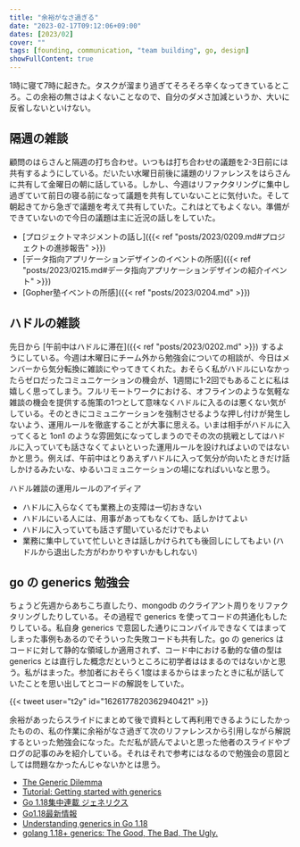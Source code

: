 ```yaml
---
title: "余裕がなさ過ぎる"
date: "2023-02-17T09:12:06+09:00"
dates: [2023/02]
cover: ""
tags: [founding, communication, "team building", go, design]
showFullContent: true
---
```


1時に寝て7時に起きた。タスクが溜まり過ぎてそろそろ辛くなってきているところ。この余裕の無さはよくないことなので、自分のダメさ加減というか、大いに反省しないといけない。

## 隔週の雑談

顧問のはらさんと隔週の打ち合わせ。いつもは打ち合わせの議題を2-3日前には共有するようにしている。だいたい水曜日前後に議題のリファレンスをはらさんに共有して金曜日の朝に話している。しかし、今週はリファクタリングに集中し過ぎていて前日の寝る前になって議題を共有していないことに気付いた。そして朝起きてから急ぎで議題を考えて共有していた。これはとてもよくない。準備ができていないので今日の議題は主に近況の話しをしていた。

* [プロジェクトマネジメントの話し]({{< ref "posts/2023/0209.md#プロジェクトの進捗報告" >}})
* [データ指向アプリケーションデザインのイベントの所感]({{< ref "posts/2023/0215.md#データ指向アプリケーションデザインの紹介イベント" >}})
* [Gopher塾イベントの所感]({{< ref "posts/2023/0204.md" >}})

## ハドルの雑談

先日から [午前中はハドルに滞在]({{< ref "posts/2023/0202.md" >}}) するようにしている。今週は木曜日にチーム外から勉強会についての相談が、今日はメンバーから気分転換に雑談にやってきてくれた。おそらく私がハドルにいなかったらゼロだったコミュニケーションの機会が、1週間に1-2回でもあることに私は嬉しく思ってしまう。フルリモートワークにおける、オフラインのような気軽な雑談の機会を提供する施策の1つとして意味なくハドルに入るのは悪くない気がしている。そのときにコミュニケーションを強制させるような押し付けが発生しないよう、運用ルールを徹底することが大事に思える。いまは相手がハドルに入ってくると 1on1 のような雰囲気になってしまうのでその次の挑戦としてはハドルに入っていても話さなくてよいといった運用ルールを設ければよいのではないかと思う。例えば、午前中はとりあえずハドルに入って気分が向いたときだけ話しかけるみたいな、ゆるいコミュニケーションの場になればいいなと思う。

ハドル雑談の運用ルールのアイディア

* ハドルに入らなくても業務上の支障は一切おきない
* ハドルにいる人には、用事があってもなくても、話しかけてよい
* ハドルに入っていても話さず聞いているだけでもよい
* 業務に集中していて忙しいときは話しかけられても後回しにしてもよい (ハドルから退出した方がわかりやすいかもしれない)

## go の generics 勉強会

ちょうど先週からあちこち直したり、mongodb のクライアント周りをリファクタリングしたりしている。その過程で generics を使ってコードの共通化もしたりしている。私自身 generics で意図した通りにコンパイルできなくてはまってしまった事例もあるのでそういった失敗コードも共有した。go の generics はコードに対して静的な領域しか適用されず、コード中における動的な値の型は generics とは直行した概念だというところに初学者ははまるのではないかと思う。私がはまった。参加者におそらく1度はまるからはまったときに私が話していたことを思い出してとコードの解説をしていた。

{{< tweet user="t2y" id="1626177820362940421" >}}

余裕があったらスライドにまとめて後で資料として再利用できるようにしたかったものの、私の作業に余裕がなさ過ぎて次のリファレンスから引用しながら解説するといった勉強会になった。ただ私が読んでよいと思った他者のスライドやブログの記事のみを紹介している。それはそれで参考にはなるので勉強会の意図としては問題なかったんじゃないかとは思う。

* [The Generic Dilemma](https://research.swtch.com/generic)
* [Tutorial: Getting started with generics](https://go.dev/doc/tutorial/generics)
* [Go 1.18集中連載 ジェネリクス](https://future-architect.github.io/articles/20220209a/)
* [Go1.18最新情報](https://docs.google.com/presentation/d/1Dj7Rs5K1HkVogbX9vuxcja-uJ5tIqxkFwPG-W31vP0E/edit#slide=id.p)
* [Understanding generics in Go 1.18](https://blog.logrocket.com/understanding-generics-go-1-18/)
* [golang 1.18+ generics: The Good, The Bad, The Ugly.](https://itnext.io/golang-1-18-generics-the-good-the-bad-the-ugly-5e9fa2520e76)
